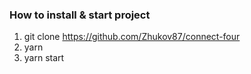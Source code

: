 ### How to install & start project

1.  git clone https://github.com/Zhukov87/connect-four
2.  yarn
3.  yarn start
